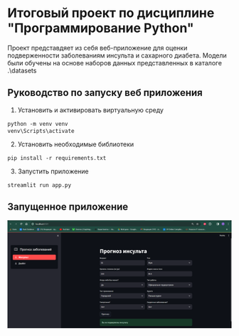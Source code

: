 # Итоговый проект по дисциплине "Программирование Python"
Проект представдяет из себя веб-приложение для оценки подверженности заболеваниям инсульта и сахарного диабета.
Модели были обучены на основе наборов данных представленных в каталоге .\datasets
## Руководство по запуску веб приложения
1. Установить и активировать виртуальную среду
```
python -m venv venv
venv\Scripts\activate
```
2. Установить необходимые библиотеки
```
pip install -r requirements.txt
```
3. Запустить приложение
```
streamlit run app.py
```
## Запущенное приложение
![My Image](image.png)
